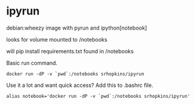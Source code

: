 ipyrun
======

debian:wheezy image with pyrun and ipython[notebook]

looks for volume mounted to /notebooks

will pip install requirements.txt found in /notebooks

Basic run command.

```docker run -dP -v `pwd`:/notebooks srhopkins/ipyrun```

Use it a lot and want quick access? Add this to .bashrc file.

```alias notebook='docker run -dP -v `pwd`:/notebooks srhopkins/ipyrun'```
